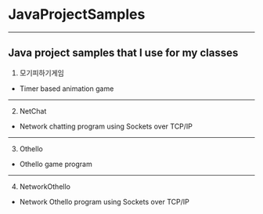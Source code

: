 # JavaProjectSamples
---
Java project samples that I use for my classes
---
1. 모기피하기게임
  * Timer based animation game
---
2. NetChat
  * Network chatting program using Sockets over TCP/IP
---
3. Othello
  * Othello game program
---
4. NetworkOthello
  * Network Othello program using Sockets over TCP/IP
